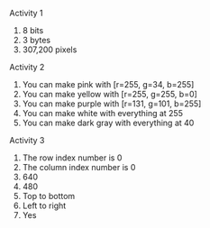 Activity 1
1. 8 bits
2. 3 bytes
3. 307,200 pixels

Activity 2
1. You can make pink with [r=255, g=34, b=255]
2. You can make yellow with [r=255, g=255, b=0]
3. You can make purple with [r=131, g=101, b=255]
4. You can make white with everything at 255
5. You can make dark gray with everything at 40

Activity 3
1. The row index number is 0
2. The column index number is 0
3. 640
4. 480
5. Top to bottom
6. Left to right
7. Yes 

